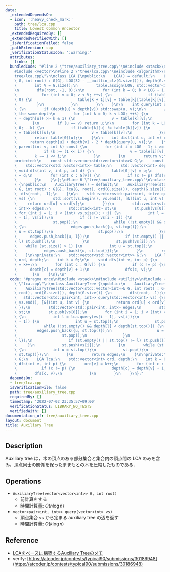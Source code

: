 ```yaml
---
data:
  _extendedDependsOn:
  - icon: ':heavy_check_mark:'
    path: tree/lca.cpp
    title: Lowest Common Ancestor
  _extendedRequiredBy: []
  _extendedVerifiedWith: []
  _isVerificationFailed: false
  _pathExtension: cpp
  _verificationStatusIcon: ':warning:'
  attributes:
    links: []
  bundledCode: "#line 2 \"tree/auxiliary_tree.cpp\"\n#include <stack>\n#include <utility>\n\
    #include <vector>\n#line 2 \"tree/lca.cpp\"\n#include <algorithm>\n#line 4 \"\
    tree/lca.cpp\"\n\nclass LCA {\npublic:\n    LCA() = default;\n    LCA(const std::vector<std::vector<int>>&\
    \ G, int root) : G(G), LOG(32 - __builtin_clz(G.size())), depth(G.size()) {\n\
    \        int V = G.size();\n        table.assign(LOG, std::vector<int>(V, -1));\n\
    \n        dfs(root, -1, 0);\n\n        for (int k = 0; k < LOG - 1; ++k) {\n \
    \           for (int v = 0; v < V; ++v) {\n                if (table[k][v] >=\
    \ 0) {\n                    table[k + 1][v] = table[k][table[k][v]];\n       \
    \         }\n            }\n        }\n    }\n\n    int query(int u, int v) const\
    \ {\n        if (depth[u] > depth[v]) std::swap(u, v);\n\n        // go up to\
    \ the same depth\n        for (int k = 0; k < LOG; ++k) {\n            if ((depth[v]\
    \ - depth[u]) >> k & 1) {\n                v = table[k][v];\n            }\n \
    \       }\n        if (u == v) return u;\n\n        for (int k = LOG - 1; k >=\
    \ 0; --k) {\n            if (table[k][u] != table[k][v]) {\n                u\
    \ = table[k][u];\n                v = table[k][v];\n            }\n        }\n\
    \        return table[0][u];\n    }\n\n    int dist(int u, int v) const {\n  \
    \      return depth[u] + depth[v] - 2 * depth[query(u, v)];\n    }\n\n    int\
    \ parent(int v, int k) const {\n        for (int i = LOG - 1; i >= 0; --i) {\n\
    \            if (k >= (1 << i)) {\n                v = table[i][v];\n        \
    \        k -= 1 << i;\n            }\n        }\n        return v;\n    }\n\n\
    protected:\n    const std::vector<std::vector<int>>& G;\n    const int LOG;\n\
    \    std::vector<std::vector<int>> table;\n    std::vector<int> depth;\n\n   \
    \ void dfs(int v, int p, int d) {\n        table[0][v] = p;\n        depth[v]\
    \ = d;\n        for (int c : G[v]) {\n            if (c != p) dfs(c, v, d + 1);\n\
    \        }\n    }\n};\n#line 6 \"tree/auxiliary_tree.cpp\"\n\nclass AuxiliaryTree\
    \ {\npublic:\n    AuxiliaryTree() = default;\n    AuxiliaryTree(std::vector<std::vector<int>>&\
    \ G, int root) : G(G), lca(G, root), ord(G.size()), depth(G.size()) {\n      \
    \  dfs(root, -1);\n    }\n\n    std::vector<std::pair<int, int>> query(std::vector<int>\
    \ vs) {\n        std::sort(vs.begin(), vs.end(), [&](int u, int v) {\n       \
    \     return ord[u] < ord[v];\n        });\n        std::vector<std::pair<int,\
    \ int>> edges;\n        std::stack<int> st;\n        st.push(vs[0]);\n       \
    \ for (int i = 1; i < (int) vs.size(); ++i) {\n            int l = lca.query(vs[i\
    \ - 1], vs[i]);\n            if (l != vs[i - 1]) {\n                int u = st.top();\n\
    \                st.pop();\n                while (!st.empty() && depth[l] < depth[st.top()])\
    \ {\n                    edges.push_back({u, st.top()});\n                   \
    \ u = st.top();\n                    st.pop();\n                }\n          \
    \      edges.push_back({u, l});\n                if (st.empty() || st.top() !=\
    \ l) st.push(l);\n            }\n            st.push(vs[i]);\n        }\n    \
    \    while (st.size() > 1) {\n            int u = st.top();\n            st.pop();\n\
    \            edges.push_back({u, st.top()});\n        }\n        return edges;\n\
    \    }\n\nprivate:\n    std::vector<std::vector<int>> G;\n    LCA lca;\n    std::vector<int>\
    \ ord, depth;\n    int k = 0;\n\n    void dfs(int v, int p) {\n        ord[v]\
    \ = k++;\n        for (int c : G[v]) {\n            if (c != p) {\n          \
    \      depth[c] = depth[v] + 1;\n                dfs(c, v);\n            }\n \
    \       }\n    }\n};\n"
  code: "#pragma once\n#include <stack>\n#include <utility>\n#include <vector>\n#include\
    \ \"lca.cpp\"\n\nclass AuxiliaryTree {\npublic:\n    AuxiliaryTree() = default;\n\
    \    AuxiliaryTree(std::vector<std::vector<int>>& G, int root) : G(G), lca(G,\
    \ root), ord(G.size()), depth(G.size()) {\n        dfs(root, -1);\n    }\n\n \
    \   std::vector<std::pair<int, int>> query(std::vector<int> vs) {\n        std::sort(vs.begin(),\
    \ vs.end(), [&](int u, int v) {\n            return ord[u] < ord[v];\n       \
    \ });\n        std::vector<std::pair<int, int>> edges;\n        std::stack<int>\
    \ st;\n        st.push(vs[0]);\n        for (int i = 1; i < (int) vs.size(); ++i)\
    \ {\n            int l = lca.query(vs[i - 1], vs[i]);\n            if (l != vs[i\
    \ - 1]) {\n                int u = st.top();\n                st.pop();\n    \
    \            while (!st.empty() && depth[l] < depth[st.top()]) {\n           \
    \         edges.push_back({u, st.top()});\n                    u = st.top();\n\
    \                    st.pop();\n                }\n                edges.push_back({u,\
    \ l});\n                if (st.empty() || st.top() != l) st.push(l);\n       \
    \     }\n            st.push(vs[i]);\n        }\n        while (st.size() > 1)\
    \ {\n            int u = st.top();\n            st.pop();\n            edges.push_back({u,\
    \ st.top()});\n        }\n        return edges;\n    }\n\nprivate:\n    std::vector<std::vector<int>>\
    \ G;\n    LCA lca;\n    std::vector<int> ord, depth;\n    int k = 0;\n\n    void\
    \ dfs(int v, int p) {\n        ord[v] = k++;\n        for (int c : G[v]) {\n \
    \           if (c != p) {\n                depth[c] = depth[v] + 1;\n        \
    \        dfs(c, v);\n            }\n        }\n    }\n};"
  dependsOn:
  - tree/lca.cpp
  isVerificationFile: false
  path: tree/auxiliary_tree.cpp
  requiredBy: []
  timestamp: '2022-07-02 23:35:57+09:00'
  verificationStatus: LIBRARY_NO_TESTS
  verifiedWith: []
documentation_of: tree/auxiliary_tree.cpp
layout: document
title: Auxiliary Tree
---
```


## Description

Auxiliary tree は，木の頂点のある部分集合と集合内の頂点間の LCA のみを含み，頂点同士の関係を保ったままもとの木を圧縮したものである．

## Operations

- `AuxiliaryTree(vector<vector<int>> G, int root)`
    - 前計算をする
    - 時間計算量: $O(n\log n)$
- `vector<pair<int, int>> query(vector<int> vs)`
    - 頂点集合 `vs` から定まる auxiliary tree の辺を返す
    - 時間計算量: $O(k\log n)$

## Reference

- [LCAをベースに構築するAuxiliary Treeのメモ](https://smijake3.hatenablog.com/entry/2019/09/15/200200)
- verify: [https://atcoder.jp/contests/typical90/submissions/30186948](https://atcoder.jp/contests/typical90/submissions/30186948)